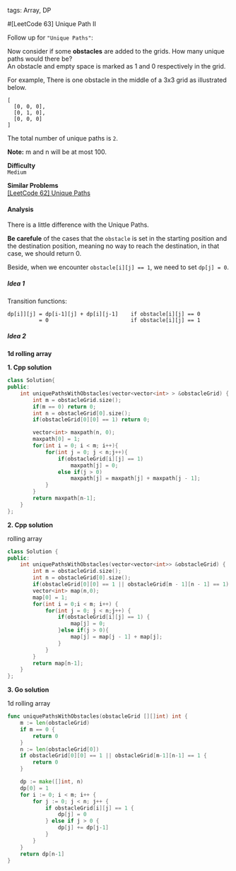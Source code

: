 tags: Array, DP

#[LeetCode 63] Unique Path II

Follow up for `"Unique Paths"`:

Now consider if some **obstacles** are added to the grids. How many unique paths would there be?  
An obstacle and empty space is marked as 1 and 0 respectively in the grid.

For example,
There is one obstacle in the middle of a 3x3 grid as illustrated below.

    [
      [0, 0, 0],
      [0, 1, 0],
      [0, 0, 0]
    ]

The total number of unique paths is `2`.

**Note:** m and n will be at most 100.


**Difficulty**  
`Medium`

**Similar Problems**  
[[LeetCode 62] Unique Paths]()  


#### Analysis

There is a little difference with the Unique Paths.

**Be carefule** of the cases that the `obstacle` is set in the starting position and the destination position, meaning no way to reach the destination, in that case, we should return 0.

Beside, when we encounter `obstacle[i][j] == 1`, we need to set `dp[j] = 0`.

##### Idea 1

Transition functions:  

    dp[i]][j] = dp[i-1][j] + dp[i][j-1]    if obstacle[i][j] == 0
              = 0                          if obstacle[i][j] == 1

##### Idea 2

**1d rolling array**


**1. Cpp solution**

```cpp
class Solution{
public:
    int uniquePathsWithObstacles(vector<vector<int> > &obstacleGrid) {
        int m = obstacleGrid.size();
        if(m == 0) return 0;
        int n = obstacleGrid[0].size();
        if(obstacleGrid[0][0] == 1) return 0;

        vector<int> maxpath(n, 0);
        maxpath[0] = 1;
        for(int i = 0; i < m; i++){
            for(int j = 0; j < n;j++){
                if(obstacleGrid[i][j] == 1)
                    maxpath[j] = 0;
                else if(j > 0)
                    maxpath[j] = maxpath[j] + maxpath[j - 1];
            }
        }
        return maxpath[n-1];
    }
};
```

**2. Cpp solution**

rolling array

```cpp
class Solution {
public:
    int uniquePathsWithObstacles(vector<vector<int>> &obstacleGrid) {
        int m = obstacleGrid.size();
        int n = obstacleGrid[0].size();
        if(obstacleGrid[0][0] == 1 || obstacleGrid[m - 1][n - 1] == 1) return 0;
        vector<int> map(n,0);
        map[0] = 1;
        for(int i = 0;i < m; i++) {
            for(int j = 0; j < n;j++) {
                if(obstacleGrid[i][j] == 1) {
                    map[j] = 0;
                }else if(j > 0){
                    map[j] = map[j - 1] + map[j];
                }
            }
        }
        return map[n-1];
    }
};
```

**3. Go solution**

1d rolling array

```go
func uniquePathsWithObstacles(obstacleGrid [][]int) int {
    m := len(obstacleGrid)
    if m == 0 {
        return 0
    }
    n := len(obstacleGrid[0])
    if obstacleGrid[0][0] == 1 || obstacleGrid[m-1][n-1] == 1 {
        return 0
    }

    dp := make([]int, n)
    dp[0] = 1
    for i := 0; i < m; i++ {
        for j := 0; j < n; j++ {
            if obstacleGrid[i][j] == 1 {
                dp[j] = 0
            } else if j > 0 {
                dp[j] += dp[j-1]
            }
        }
    }
    return dp[n-1]
}
```
